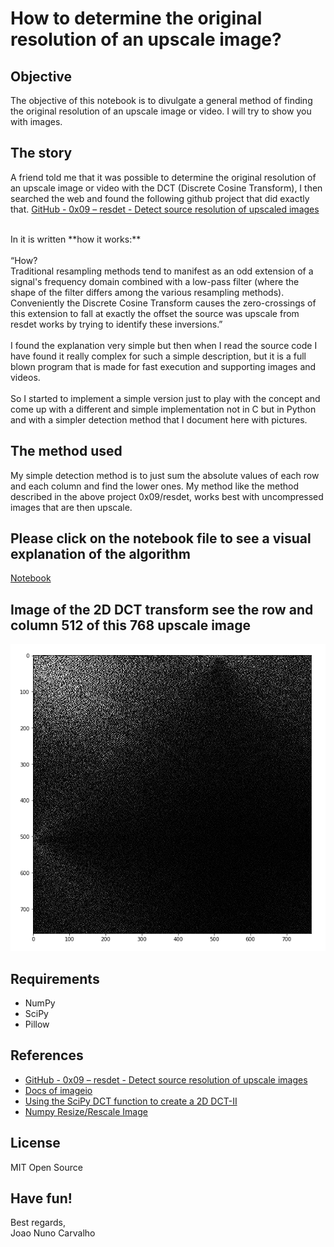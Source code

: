 # How to determine the original resolution of an upscale image?

## Objective 
The objective of this notebook is to divulgate a general method of finding the original resolution of an upscale image or video. I will try to show you with images.


## The story
A friend told me that it was possible to determine the original resolution of an upscale image or video with the DCT (Discrete Cosine Transform), I then searched the web and found the following github project that did exactly that.
[GitHub - 0x09 – resdet - Detect source resolution of upscaled images](https://github.com/0x09/resdet) <br>

<br>
In it is written **how it works:** <br>
<br>
“How? <br>
Traditional resampling methods tend to manifest as an odd extension of a signal's frequency domain combined with a low-pass filter (where the shape of the filter differs among the various resampling methods). Conveniently the Discrete Cosine Transform causes the zero-crossings of this extension to fall at exactly the offset the source was upscale from  resdet works by trying to identify these inversions.”<br>
<br>
I found the explanation very simple but then when I read the source code I have found it really complex for such a simple description, but it is a full blown program that is made for fast execution and supporting images and videos.<br>
<br>
So I started to implement a simple version just to play with the concept and come up with a different and simple implementation not in C but in Python and with a simpler detection method that I document here with pictures.

## The method used
My simple detection method is to just sum the absolute values of each row and each column and find the lower ones. My method like the method described in the above project 0x09/resdet, works best with uncompressed images that are then upscale.

## Please click on the notebook file to see a visual explanation of the algorithm
[Notebook](./original_resolution_of_upscalled_image.ipynb)

## Image of the 2D DCT transform see the row and column 512 of this 768 upscale image
![Image of the 2D DCT transform](./image_2D_DCT.png)

## Requirements
* NumPy
* SciPy
* Pillow

## References
* [GitHub - 0x09 – resdet - Detect source resolution of upscale images](https://github.com/0x09/resdet)
* [Docs of imageio](https://imageio.readthedocs.io/en/stable/examples.html)
* [Using the SciPy DCT function to create a 2D DCT-II](https://stackoverflow.com/questions/15978468/using-the-scipy-dct-function-to-create-a-2d-dct-ii)
* [Numpy Resize/Rescale Image](https://stackoverflow.com/questions/48121916/numpy-resize-rescale-image)

## License
MIT Open Source

## Have fun!
Best regards, <br>
Joao Nuno Carvalho